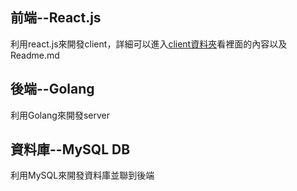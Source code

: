 ## 前端--React.js

利用react.js來開發client，詳細可以進入[client資料夾](http://10.36.22.111:8180/kyd200/kyd220/managerxonline/-/tree/main/client)看裡面的內容以及Readme.md

## 後端--Golang

利用Golang來開發server

## 資料庫--MySQL DB

利用MySQL來開發資料庫並聯到後端
